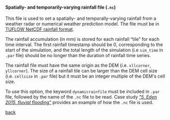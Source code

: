 #### Spatially- and temporarily-varying rainfall file (`.nc`)

This file is used to set a spatially- and temporally-varying rainfall from a weather radar or numerical weather prediction model. The file must be in [TUFLOW NetCDF rainfall format](https://wiki.tuflow.com/index.php?title=TUFLOW_NetCDF_Rainfall_Format). 

The rainfall accumulation (in mm) is stored for each rainfall “tile” for each time interval. The first rainfall timestamp should be 0, corresponding to the start of the simulation, and the total length of the simulation (i.e `sim_time` in `.par` file) should be no longer than the duration of rainfall time series. 

The rainfall file must have the same origin as the DEM (i.e. `xllcorner`, `yllcorner`). The size of a rainfall tile can be larger than the DEM cell size (i.e. `cellsize` in `.par` file) but it must be an integer multiple of the DEM's cell size.

To use this option, the keyword `dynamicrainfile` must be included in `.par` file, followed by the name of the `.nc` file to be read. Case study [_"5. Eden 2015, fluvial flooding"_](/Desmond_Eden2015.md) provides an example of how the `.nc` file is used.

[back](/Merewether1.md)
